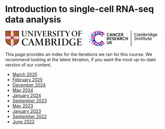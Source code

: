 # Introduction to single-cell RNA-seq data analysis 

![](Images/uniOfCamCrukLogos.png)

This page provides an index for the iterations we ran for this course. 
We recommend looking at the latest iteration, if you want the most up-to-date version of our content.

- [March 2025](https://bioinformatics-core-shared-training.github.io/SingleCell_RNAseq_Mar25/)
- [February 2025](https://bioinformatics-core-shared-training.github.io/SingleCell_RNAseq_Feb25/)
- [December 2024](https://bioinformatics-core-shared-training.github.io/SingleCell_RNASeq_Dec24/)
- [May 2024](https://bioinformatics-core-shared-training.github.io/SingleCell_RNASeq_May24/)
- [January 2024](https://bioinformatics-core-shared-training.github.io/SingleCell_RNASeq_Jan24/)
- [September 2023](https://bioinformatics-core-shared-training.github.io/SingleCell_RNASeq_Sept23/)
- [May 2023](https://bioinformatics-core-shared-training.github.io/SingleCell_RNASeq_May23/)
- [January 2023](https://bioinformatics-core-shared-training.github.io/SingleCell_RNASeq_Jan23/)
- [September 2022](https://bioinformatics-core-shared-training.github.io/SingleCell_RNASeq_Sept22/)
- [June 2022](https://bioinformatics-core-shared-training.github.io/SingleCell_RNASeq_June22/)
